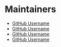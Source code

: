 # Maintainers

- [GitHub Username](https://github.com/username)
- [GitHub Username](https://github.com/username)
- [GitHub Username](https://github.com/username)
- [GitHub Username](https://github.com/username)
